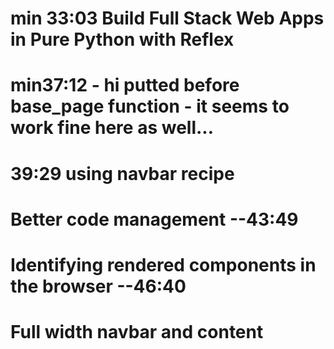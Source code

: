 

# min 33:03 Build Full Stack Web Apps in Pure Python with Reflex
# min37:12 - hi putted before base_page function - it seems to work fine here as well... 
# 39:29 using navbar recipe
# Better code management --43:49
# Identifying rendered components in the browser --46:40

# Full width navbar and content